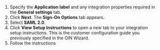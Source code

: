 1. Specify the **Application label** and any integration properties required in the **General settings** tab.
1. Click **Next**. The **Sign-On Options** tab appears.
1. Select **SAML 2.0**.
1. Click **View Setup Instructions** to open a new tab to your integration setup instructions. This is the customer configuration guide you previously specified in the OIN Wizard.
1. Follow the instructions 
